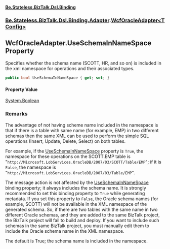 #### [Be.Stateless.BizTalk.Dsl.Binding](README.md 'README')
### [Be.Stateless.BizTalk.Dsl.Binding.Adapter](Be.Stateless.BizTalk.Dsl.Binding.Adapter.md 'Be.Stateless.BizTalk.Dsl.Binding.Adapter').[WcfOracleAdapter&lt;TConfig&gt;](WcfOracleAdapter_TConfig_.md 'Be.Stateless.BizTalk.Dsl.Binding.Adapter.WcfOracleAdapter<TConfig>')

## WcfOracleAdapter<TConfig>.UseSchemaInNameSpace Property

Specifies whether the schema name (SCOTT, HR, and so on) is included in the xml namespace for operations and their
associated types.

```csharp
public bool UseSchemaInNameSpace { get; set; }
```

#### Property Value
[System.Boolean](https://docs.microsoft.com/en-us/dotnet/api/System.Boolean 'System.Boolean')

### Remarks

The advantage of not having scheme name included in the namespace is that if there is a table with same name (for
example, EMP) in two different schemas then the same XML can be used to perform the simple SQL operations (Insert,
Update, Delete, Select) on both tables.

For example, if the [UseSchemaInNameSpace](WcfOracleAdapter_TConfig_.UseSchemaInNameSpace.md 'Be.Stateless.BizTalk.Dsl.Binding.Adapter.WcfOracleAdapter<TConfig>.UseSchemaInNameSpace') property is `True`, the namespace for these operations on
the SCOTT.EMP table is "`http://Microsoft.LobServices.OracleDB/2007/03/SCOTT/Table/EMP`"; if it is `False`,
the namespace is "`http://Microsoft.LobServices.OracleDB/2007/03/Table/EMP`".

The message action is not affected by the [UseSchemaInNameSpace](WcfOracleAdapter_TConfig_.UseSchemaInNameSpace.md 'Be.Stateless.BizTalk.Dsl.Binding.Adapter.WcfOracleAdapter<TConfig>.UseSchemaInNameSpace') binding property; it always includes the
schema name.
            It is strongly recommended to set this binding property to `True` while generating metadata. If you set this
            property to `False`, the Oracle schema names (for example, SCOTT) will not be available in the XML namespace of
            the generated schema. So, if there are two tables with the same name in two different Oracle schemas, and they are
            added to the same BizTalk project, the BizTalk project will fail to build and deploy. If you want to include such
            schemas in the same BizTalk project, you must manually edit them to include the Oracle schema name in the XML
            namespace.
            

The default is True; the schema name is included in the namespace.